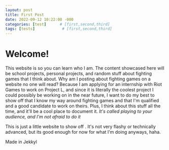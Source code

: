```yaml
---
layout: post
title: First Post
date: 2022-09-12 10:22:00 -000
categories: [test]      # [first,second,third]
tags: [tests]            # [first,second,third]
---
```


# Welcome!

This website is so you can learn who I am. The content showcased here will be school projects, personal projects, and 
random stuff about fighting games that I think about. Why am I posting about fighting games on a website no one will read?
Because I am applying for an internship with Riot Games to work on Project L, and since it is literally the coolest project I
could possibly be working on in the near future, I want to do my best to show off that I know my way around fighting games
and that I'm qualified and a good candidate to work on theirs. Plus, I think about this stuff all the time, and it'll be a 
cool place to document it. *It's called playing to your audience, and I'm not afraid to do it*

This is just a little website to show off . It's not very flashy or technically advanced,
but its good enough for now for what I'm doing anyways, haha.


Made in Jekkyl